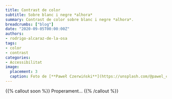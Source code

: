 ```yaml
---
title: Contrast de color
subtitle: Sobre blanc i negre *alhora*
summary: Contrast de color sobre blanc i negre *alhora*.
breadcrumbs: ["blog"]
date: "2020-09-05T00:00:00Z"
authors:
- rodrigo-alcaraz-de-la-osa
tags:
- color
- contrast
categories:
- Accessibilitat
image:
  placement: 3  
  caption: Foto de [**Paweł Czerwiński**](https://unsplash.com/@pawel_czerwinski) a [Unsplash](https://unsplash.com)
---
```


{{% callout soon %}}
Properament...
{{% /callout %}}